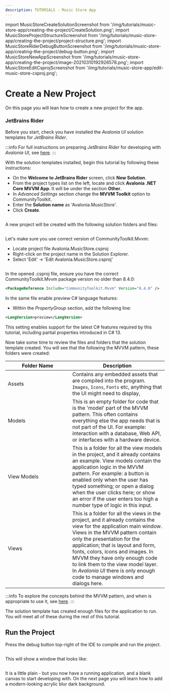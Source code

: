 ```yaml
---
description: TUTORIALS - Music Store App
---
```


import MusicStoreCreateSolutionScreenshot from '/img/tutorials/music-store-app/creating-the-project/CreateSolution.png';
import MusicStoreProjectStructureScreenshot from '/img/tutorials/music-store-app/creating-the-project/project-structure.png';
import MusicStoreRiderDebugButtonScreenshot from '/img/tutorials/music-store-app/creating-the-project/debug-button.png';
import MusicStoreNewAppScreenshot from '/img/tutorials/music-store-app/creating-the-project/image-20210310192926578.png';
import MusicStoreEditCsprojScreenshot from '/img/tutorials/music-store-app/edit-music-store-csproj.png';

# Create a New Project

On this page you will lean how to create a new project for the app.

### JetBrains Rider

Before you start, check you have installed the _Avalonia UI_ solution templates for _JetBrains Rider_.

:::info
For full instructions on preparing _JetBrains Rider_ for developing with _Avalonia UI_, see [here](../../reference/jetbrains-rider-ide/jetbrains-rider-setup.md).
:::

With the solution templates installed, begin this tutorial by following these instructions:

- On the **Welcome to JetBrains Rider** screen, click **New Solution**.
- From the project types list on the left, locate and click **Avalonia .NET Core MVVM App**. It will be under the section **Other**.
- In _Advanced Settings_ section change the **MVVM Toolkit** option to CommunityToolkit.
- Enter the **Solution name** as 'Avalonia.MusicStore'.
- Click **Create**.

<p><img className="image-medium-zoom" src={MusicStoreCreateSolutionScreenshot} alt="" /></p>

A new project will be created with the following solution folders and files:

<p><img className="image-medium-zoom" src={MusicStoreProjectStructureScreenshot} alt="" /></p>

Let's make sure you use correct version of CommunityToolkit.Mvvm:
 - Locate project file Avalonia.MusicStore.csproj
 - Right-click on the project name in the Solution Explorer.
 - Select 'Edit' -> 'Edit Avalonia.MusicStore.csproj'
<p><img className="image-medium-zoom" src={MusicStoreEditCsprojScreenshot} alt="" /></p>

In the opened .csproj file, ensure you have the correct CommunityToolkit.Mvvm package version no older than 8.4.0:
```xml
<PackageReference Include="CommunityToolkit.Mvvm" Version="8.4.0" />
```
In the same file enable preview C# language features:
- Within the _PropertyGroup_ section, add the following line:
```xml
<LangVersion>preview</LangVersion>
```
This setting enables support for the latest C# features required by this tutorial, including partial properties introduced in C# 13.

Now take some time to review the files and folders that the solution template created. You will see that the following the MVVM pattern, these folders were created:

<table><thead><tr><th width="188">Folder Name</th><th>Description</th></tr></thead><tbody><tr><td>Assets</td><td>Contains any embedded assets that are compiled into the program. <code>Images</code>, <code>Icons</code>, <code>Fonts</code> etc, anything that the UI might need to display,</td></tr><tr><td>Models</td><td>This is an empty folder for code that is the 'model' part of the MVVM pattern. This often contains everything else the app needs that is not part of the UI. For example: interaction with a database, Web API, or  interfaces with a hardware device. </td></tr><tr><td>View Models</td><td>This is a folder for all the view models in the project, and it already contains an example. View models contain the application logic in the MVVM pattern. For example: a button is enabled only when the user has typed something; or open a dialog when the user clicks here; or show an error if the user enters too high a number type of logic in this input.</td></tr><tr><td>Views</td><td>This is a folder for all the views in the project, and it already contains the view for the application main window. Views in the MVVM pattern contain only the presentation for the application; that is layout and form, fonts, colors, icons and images. In MVVM they have only enough code to link them to the view model layer. In <em>Avalonia UI</em> there is only enough code to manage windows and dialogs here.</td></tr></tbody></table>

:::info
To explore the concepts behind the MVVM pattern, and when is appropriate to use it, see [here](../../concepts/the-mvvm-pattern/).
:::

The solution template has created enough files for the application to run. You will meet all of these during the rest of this tutorial.   

## Run the Project

Press the debug button top-right of the IDE to compile and run the project.

<p><img className="image-medium-zoom" src={MusicStoreRiderDebugButtonScreenshot} alt="" /></p>

This will show a window that looks like:

<p><img className="image-medium-zoom" src={MusicStoreNewAppScreenshot} alt="" /></p>

It is a little plain - but you now have a running application, and a blank canvas to start developing with. On the next page you will learn how to add a modern-looking acrylic blur dark background.
